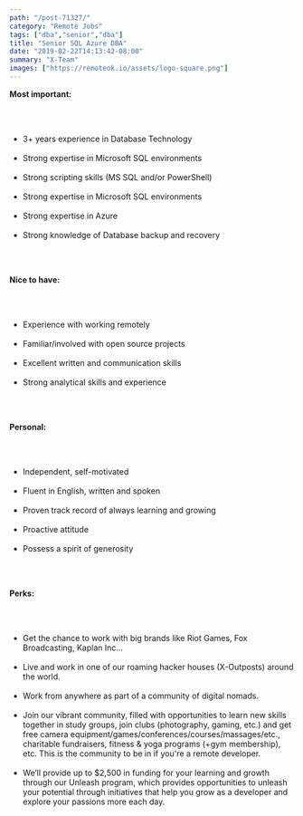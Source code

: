 ```yaml
---
path: "/post-71327/"
category: "Remote Jobs"
tags: ["dba","senior","dba"]
title: "Senior SQL Azure DBA"
date: "2019-02-22T14:13:42-08:00"
summary: "X-Team"
images: ["https://remoteok.io/assets/logo-square.png"]
---
```


<p><strong>Most important:</strong></p><br /><ul><br /><li>3+ years experience in Database Technology</li><br /><li>Strong expertise in Microsoft SQL environments</li><br /><li>Strong scripting skills (MS SQL and/or PowerShell)</li><br /><li>Strong expertise in Microsoft SQL environments</li><br /><li>Strong expertise in Azure</li><br /><li>Strong knowledge of Database backup and recovery</li><br /></ul><br /><p><strong>Nice to have:</strong></p><br /><ul><br /><li>Experience with working remotely</li><br /><li>Familiar/involved with open&shy; source projects</li><br /><li>Excellent written and communication skills</li><br /><li>Strong analytical skills and experience</li><br /></ul><br /><p><strong>Personal:</strong></p><br /><ul><br /><li>Independent, self-motivated</li><br /><li>Fluent in English, written and spoken</li><br /><li>Proven track record of always learning and growing</li><br /><li>Proactive attitude</li><br /><li>Possess a spirit of generosity</li><br /></ul><br /><p><strong>Perks:</strong></p><br /><ul><br /><li>Get the chance to work with big brands like Riot Games, Fox Broadcasting, Kaplan Inc...</li><br /><li>Live and work in one of our roaming hacker houses (X-Outposts) around the world.</li><br /><li>Work from anywhere as part of a community of digital nomads.</li><br /><li>Join our vibrant community, filled with opportunities to learn new skills together in study groups, join clubs (photography, gaming, etc.) and get free camera equipment/games/conferences/courses/massages/etc., charitable fundraisers, fitness &amp; yoga programs (+gym membership), etc. This is the community to be in if you're a remote developer.</li><br /><li>We&rsquo;ll provide up to $2,500 in funding for your learning and growth through our Unleash program, which provides opportunities to unleash your potential through initiatives that help you grow as a developer and explore your passions more each day.&nbsp;</li><br /></ul>
